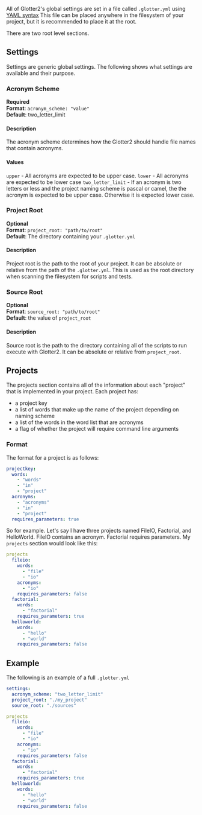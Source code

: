 All of Glotter2's global settings are set in a file called `.glotter.yml` using [YAML syntax](https://yaml.org/)
This file can be placed anywhere in the filesystem of your project, but it is recommended to place it at the root.

There are two root level sections.

## Settings

Settings are generic global settings.
The following shows what settings are available and their purpose.

### Acronym Scheme

**Required**  
**Format**: `acronym_scheme: "value"`  
**Default**: two_letter_limit  

#### Description

The acronym scheme determines how the Glotter2 should handle file names that contain acronyms.

#### Values

`upper` - All acronyms are expected to be upper case.
`lower` - All acronyms are expected to be lower case
`two_letter_limit` - If an acronym is two letters or less and the project naming scheme is pascal or camel, the the acronym is expected to be upper case. Otherwise it is expected lower case.

### Project Root

**Optional**  
**Format**: `project_root: "path/to/root"`  
**Default**: The directory containing your `.glotter.yml`  

#### Description

Project root is the path to the root of your project.
It can be absolute or relative from the path of the `.glotter.yml`.
This is used as the root directory when scanning the filesystem for scripts and tests.

### Source Root

**Optional**  
**Format**: `source_root: "path/to/root"`  
**Default**: the value of `project_root`  

#### Description

Source root is the path to the directory containing all of the scripts to run execute with Glotter2.
It can be absolute or relative from `project_root`.

## Projects

The projects section contains all of the information about each "project" that is implemented in your project.
Each project has:
- a project key
- a list of words that make up the name of the project depending on naming scheme
- a list of the words in the word list that are acronyms
- a flag of whether the project will require command line arguments

### Format

The format for a project is as follows:
```yml
projectkey:
  words:
    - "words"
    - "in"
    - "project"
  acronyms:
    - "acronyms"
    - "in"
    - "project"
  requires_parameters: true
```
So for example. Let's say I have three projects named FileIO, Factorial, and HelloWorld.
FileIO contains an acronym.
Factorial requires parameters.
My `projects` section would look like this:

```yml
projects
  fileio:
    words:
      - "file"
      - "io"
    acronyms:
      - "io"
    requires_parameters: false
  factorial:
    words:
      - "factorial"
    requires_parameters: true
  helloworld:
    words:
      - "hello"
      - "world"
    requires_parameters: false
```

## Example

The following is an example of a full `.glotter.yml`

```yml
settings:
  acronym_scheme: "two_letter_limit"
  project_root: "./my_project"
  source_root: "./sources"

projects
  fileio:
    words:
      - "file"
      - "io"
    acronyms:
      - "io"
    requires_parameters: false
  factorial:
    words:
      - "factorial"
    requires_parameters: true
  helloworld:
    words:
      - "hello"
      - "world"
    requires_parameters: false
```
